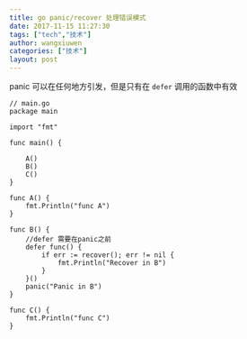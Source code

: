 ```yaml
---
title: go panic/recover 处理错误模式
date: 2017-11-15 11:27:30
tags: ["tech","技术"]
author: wangxiuwen
categories: ["技术"]
layout: post
---
```


panic 可以在任何地方引发，但是只有在 `defer` 调用的函数中有效

	// main.go
	package main
	
	import "fmt"
	
	func main() {
	
		A()
		B()
		C()
	}
	
	func A() {
		fmt.Println("func A")
	}
	
	func B() {
		//defer 需要在panic之前
		defer func() {
			if err := recover(); err != nil {
				fmt.Println("Recover in B")
			}
		}()
		panic("Panic in B")
	}
	
	func C() {
		fmt.Println("func C")
	}